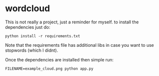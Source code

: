 # wordcloud

This is not really a project, just a reminder for myself.
to install the dependencies just do:

```shell script
python install -r requirements.txt
```

Note that the requirements file has additional libs in case you want to use stopwords (which I didnt).

Once the dependencies are installed then simple run:

```shell script
FILENAME=example_cloud.png python app.py
```
 